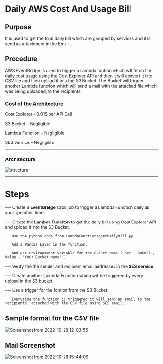 # **Daily AWS Cost And Usage Bill**

## Purpose

It is used to get the total daily bill which are grouped by services and it is send as attachment in the Email..

## Procedure

AWS EventBridge is used to trigger a Lambda funtion which will fetch the daily cost usage using the Cost
Explorer API and then it will convert it into CSV file and then upload it into the S3 Bucket. The Bucket will
trigger another Lambda function which will send a mail with the attached file which was being uploaded, to
the recipients..

### **Cost of the Architecture**

Cost Explorer - 0.01$ per API Call

S3 Bucket – Negligible

Lambda Function – Negligible

SES Service – Negligible

----------------------------------------------------------------------------------------------------------------------------------


### **Architecture**





![structure](https://user-images.githubusercontent.com/55629302/198555151-a6365b64-97b3-47ab-9692-48bd42fecfde.jpg)



---------------------------------------------------------------------------------------------------------------------------------

# **Steps**

--- Create a **EventBridge** Cron job to trigger a Lambda Function daily as your specified time.

--- Create the **Lambda Funciton** to get the daily bill using Cost Explorer API and upload it into the S3 Bucket.

       Use the python code from LambdaFunctions/getDailyBill.py
       
       Add a Pandas Layer in the function.
       
       And use Environtment Variable for the Bucket Name ( Key - BUCKET , Value - "Your Bucket Name" )
       
--- Verify the the sender and recipient email addresses in the **SES service**.
       
--- Create another Lambda Function which will be triggered by every upload in the S3 bucket.

--- Use a trigger for the fcntion from the S3 Bucket.
       
       Everytime the function is triggered it will send an email to the recipients, attached with the CSV file using SES email..
       
       
## Sample format for the CSV file



![Screenshot from 2022-10-28 12-03-55](https://user-images.githubusercontent.com/55629302/198563209-31e8819f-1566-4fd2-891f-58b89307adfa.png)



## Mail Screenshot



![Screenshot from 2022-10-28 15-44-09](https://user-images.githubusercontent.com/55629302/198563634-37fa9b1e-ceea-45ec-ba45-d9fa1830829a.png)









